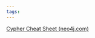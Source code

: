 ```yaml
---
tags: 
---
```


[Cypher Cheat Sheet (neo4j.com)](https://neo4j.com/docs/cypher-cheat-sheet/current/)
